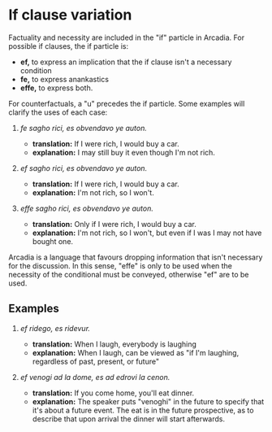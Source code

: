 # If clause variation

Factuality and necessity are included in the "if" particle in Arcadia.
For possible if clauses, the if particle is:

- **ef,** to express an implication that the if clause isn't a necessary condition
- **fe,** to express anankastics
- **effe,** to express both.

For counterfactuals, a "u" precedes the if particle.
Some examples will clarify the uses of each case:

1.  _fe sagho rici, es obvendavo ye auton._
    - **translation:** If I were rich, I would buy a car.
    - **explanation:** I may still buy it even though I'm not rich.

1.  _ef sagho rici, es obvendavo ye auton._
    - **translation:** If I were rich, I would buy a car.
    - **explanation:** I'm not rich, so I won't.

1.  _effe sagho rici, es obvendavo ye auton._
    - **translation:** Only if I were rich, I would buy a car.
    - **explanation:** I'm not rich, so I won't, but even if I was I may not have bought one.

Arcadia is a language that favours dropping information that isn't necessary for the discussion.
In this sense, "effe" is only to be used when the necessity of the conditional must be conveyed, otherwise "ef" are to be used.

## Examples

1.  _ef ridego, es ridevur._
    - **translation:** When I laugh, everybody is laughing
    - **explanation:** When I laugh, can be viewed as "if I'm laughing, regardless of past, present, or future"

1.  _ef venogi ad la dome, es ad edrovi la cenon._
    - **translation:** If you come home, you'll eat dinner.
    - **explanation:** The speaker puts "venoghi" in the future to specify that it's about a future event.
      The eat is in the future prospective, as to describe that upon arrival the dinner will start afterwards.
